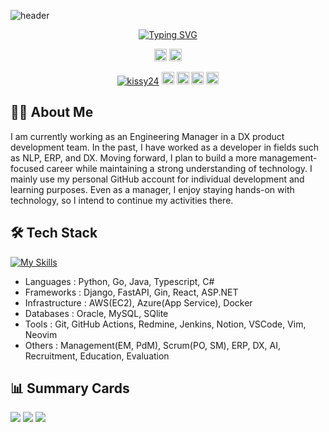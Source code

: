 ![header](https://capsule-render.vercel.app/api?type=blur&height=300&color=gradient&text=Hello,%20I'm%20kissy24.&fontAlign=50&descAlign=50&reversal=true)

<p align="center">
<a href="https://git.io/typing-svg"><img src="https://readme-typing-svg.demolab.com?font=Fira+Code&size=18&pause=1000&color=FFFFFF&center=true&vCenter=true&width=435&lines=Engineering+Manager+%7C+Software+Developer" alt="Typing SVG" /></a>
</p>

<p align="center">
  <a href=https://github.com/kissy24><img height="20" src="https://img.shields.io/github/followers/kissy24?label=Follow&style=social" /></a>
  <a href="http://x.com/kissy24"><img height="20" src="https://img.shields.io/twitter/follow/kissy24?style=flat&logo=x" /></a>
</p>

<p align="center"> 
  <a href="https://github.com/kissy24/kissy24/"><img src="https://komarev.com/ghpvc/?username=kissy24" alt="kissy24" /></a>
  <a href="https://github.com/kissy24"><img height="20" src="https://img.shields.io/github/followers/kissy24?label=follow&logo=github&style=flat" /></a>
  <a href="https://github.com/kissy24"><img height="20" src="https://img.shields.io/github/stars/kissy24?logo=github&style=flat" /></a>
  <a href="http://qiita.com/kissy24"><img height="20" src="https://qiita-badge.apiapi.app/s/kissy24/posts.svg" /></a>
  <a href="http://qiita.com/kissy24"><img height="20" src="https://qiita-badge.apiapi.app/s/kissy24/contributions.svg" /></a>
</p>

## 👨‍💻 About Me

I am currently working as an Engineering Manager in a DX product development team. In the past, I have worked as a developer in fields such as NLP, ERP, and DX. Moving forward, I plan to build a more management-focused career while maintaining a strong understanding of technology.
I mainly use my personal GitHub account for individual development and learning purposes. Even as a manager, I enjoy staying hands-on with technology, so I intend to continue my activities there.

## 🛠️ Tech Stack

[![My Skills](https://skillicons.dev/icons?i=python,go,ts,java,cs,fastapi,django,react,aws,azure,docker,mysql,sqlite,git,github,jenkins,vscode,vim,neovim&perline=10)](https://skillicons.dev)

- Languages : Python, Go, Java, Typescript, C#
- Frameworks : Django, FastAPI, Gin, React, ASP.NET
- Infrastructure : AWS(EC2), Azure(App Service), Docker
- Databases : Oracle, MySQL, SQlite
- Tools : Git, GitHub Actions, Redmine, Jenkins, Notion, VSCode, Vim, Neovim
- Others : Management(EM, PdM), Scrum(PO, SM), ERP, DX, AI, Recruitment, Education, Evaluation

## 📊 Summary Cards

![](http://github-profile-summary-cards.vercel.app/api/cards/repos-per-language?username=kissy24&theme=github_dark)
![](http://github-profile-summary-cards.vercel.app/api/cards/stats?username=kissy24&theme=github_dark)
![](http://github-profile-summary-cards.vercel.app/api/cards/profile-details?username=kissy24&theme=github_dark)
